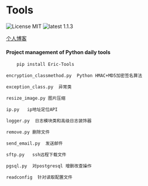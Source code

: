 # Tools
![License MIT](https://img.shields.io/badge/license-MIT-blue.svg)
![latest 1.1.3](https://img.shields.io/badge/latest-1.1.3-green.svg?style=flat)

[个人博客](https://jxlss.cn)

#### Project management of Python daily tools
```shell 
    pip install Eric-Tools
```

```
encryption_classmethod.py  Python HMAC+MD5加密签名算法

exception_class.py  异常类

resize_image.py 图片压缩

ip.py   ip地址定位API

logger.py  日志模块类和高级日志装饰器

remove.py 删除文件

send_email.py  发送邮件

sftp.py   ssh远程下载文件

pgsql.py  对postgresql 增删改查操作

readconfig  针对读取配置文件
```
